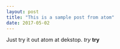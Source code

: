 ```yaml
---
layout: post
title: "This is a sample post from atom"
date: 2017-05-02
---
```


Just try it out atom at dekstop.
*try*
**try**
